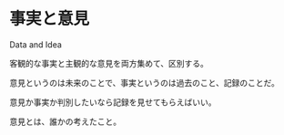 # 事実と意見

Data and Idea

客観的な事実と主観的な意見を両方集めて、区別する。

意見というのは未来のことで、事実というのは過去のこと、記録のことだ。

意見か事実か判別したいなら記録を見せてもらえばいい。

意見とは、誰かの考えたこと。

